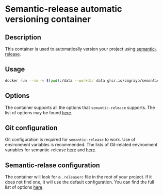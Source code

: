 # Semantic-release automatic versioning container

## Description

This container is used to automatically version your project using
[semantic-release](https://semantic-release.gitbook.io/semantic-release).

## Usage

```bash
docker run --rm -v $(pwd):/data --workdir data ghcr.io/cmgrayb/semantic-release [options]
```

## Options

The container supports all the options that `semantic-release` supports. The list of options may be found
[here](https://semantic-release.gitbook.io/semantic-release/usage/configuration#options).

## Git configuration

Git configuration is required for `semantic-release` to work. Use of environment variables is recommended. The lists of
Git-related environment variables for semantic-release
[here](https://semantic-release.gitbook.io/semantic-release/usage/configuration#options) and
[here](https://semantic-release.gitbook.io/semantic-release/usage/ci-configuration#authentication).

## Semantic-relase configuration

The container will look for a `.releaserc` file in the root of your project. If it does not find one, it will use the
default configuration. You can find the full list of options
[here](https://semantic-release.gitbook.io/semantic-release/usage/configuration#options).
